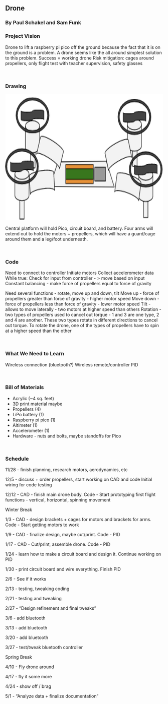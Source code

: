 ## Drone
### By Paul Schakel and Sam Funk

### Project Vision
Drone to lift a raspberry pi pico off the ground because the fact that it is on the ground is a problem. A drone seems like the all around simplest solution to this problem.
Success = working drone
Risk mitigation: cages around propellers, only flight test with teacher supervision, safety glasses

&nbsp;

### Drawing
<img src="images/design_drawing.png" alt="images/design_drawing.png" width="550" height="400">

Central platform will hold Pico, circuit board, and battery. Four arms will extend out to hold the motors + propellers, which will have a guard/cage around them and a leg/foot underneath. 

&nbsp;

### Code 
Need to connect to controller
Initiate motors
Collect accelerometer data
While true:
Check for input from controller - > move based on input
Constant balancing - make force of propellers equal to force of gravity

Need several functions - rotate, move up and down, tilt
Move up - force of propellers greater than force of gravity - higher motor speed
Move down - force of propellers less than force of gravity - lower motor speed
Tilt - allows to move laterally - two motors at higher speed than others
Rotation - two types of propellers used to cancel out torque - 1 and 3 are one type, 2 and 4 are another. These two types rotate in different directions to cancel out torque. To rotate the drone, one of the types of propellers have to spin at a higher speed than the other

&nbsp;

### What We Need to Learn
Wireless connection (bluetooth?)
Wireless remote/controller
PID

&nbsp;

### Bill of Materials
* Acrylic (~4 sq. feet)
* 3D print material maybe
* Propellers (4)
* LiPo battery (1)
* Raspberry pi pico (1)
* Altimeter (1)
* Accelerometer (1)
* Hardware - nuts and bolts, maybe standoffs for Pico

&nbsp;

### Schedule
11/28 - finish planning, research motors, aerodynamics, etc

12/5 - discuss + order propellers, start working on CAD and code
	Initial wiring for code testing
	
12/12 - CAD - finish main drone body. Code - Start prototyping first flight functions - vertical, horizontal, spinning movement

Winter Break

1/3 - CAD - design brackets + cages for motors and brackets for arms. Code - Start getting motors to work

1/9 - CAD - finalize design, maybe cut/print. Code - PID

1/17 - CAD - Cut/print, assemble drone. Code - PID

1/24 - learn how to make a circuit board and design it. Continue working on PID

1/30 - print circuit board and wire everything. Finish PID

2/6 - See if it works

2/13 - testing, tweaking coding

2/21 - testing and tweaking

2/27 - “Design refinement and final tweaks”

3/6 - add bluetooth

3/13 - add bluetooth

3/20 - add bluetooth

3/27 - test/tweak bluetooth controller

Spring Break

4/10 - Fly drone around

4/17 - fly it some more

4/24 - show off / brag

5/1 - “Analyze data + finalize documentation”
